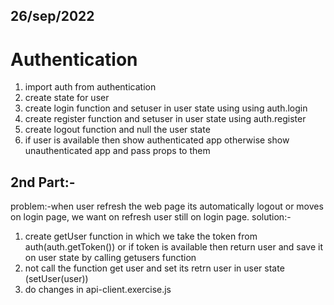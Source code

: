 ## 26/sep/2022
# Authentication

1. import auth from authentication
2. create state for user
3. create login function and setuser in user state using using auth.login
4. create register function and setuser in user state using auth.register
5. create logout function and null the user state
6. if user is available then show authenticated app otherwise show unauthenticated app and pass props to them

## 2nd Part:-
problem:-when user refresh the web page its automatically logout or moves on login page, we want on refresh user still on login page.
solution:- 

1. create getUser function in which we take the token from auth(auth.getToken()) or if token is available then return user and save it on user state by calling getusers function
2. not call the function get user and set its retrn user in user state (setUser(user))
3. do changes in api-client.exercise.js


